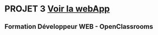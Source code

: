 # PROJET 3 [Voir la webApp](https://tydoo.github.io/oc-p3)
## Formation Développeur WEB - OpenClassrooms